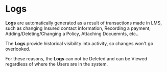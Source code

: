 <h1>Logs</h1>

**Logs** are automatically generated as a result of transactions made in LMS, such as changing Insured contact information, Recording a payment, Adding/Deleting/Changing a Policy, Attaching Docuemnts, etc..

The **Logs** provide historical visibility into activity, so changes won't go overlooked.

For these reasons, the **Logs** can not be Deleted and can be Viewed regardless of where the Users are in the system.